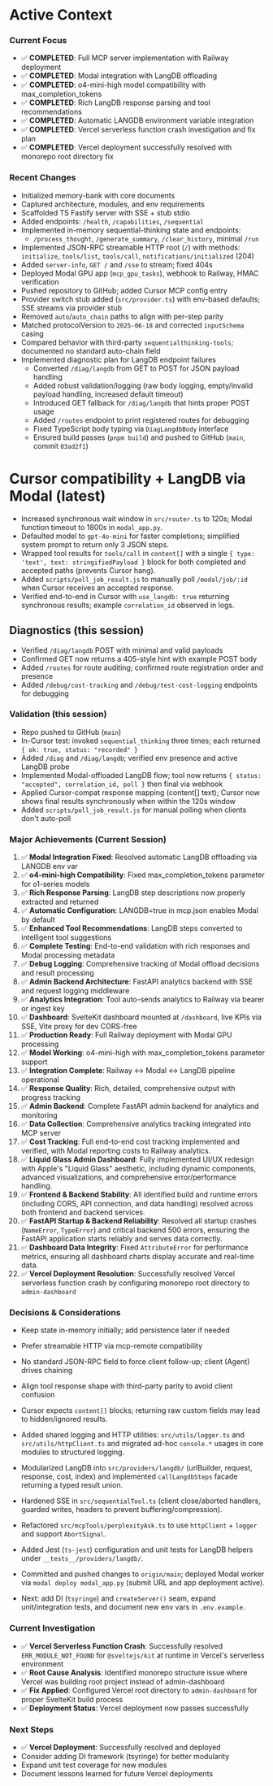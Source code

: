 # Active Context

### Current Focus
- ✅ **COMPLETED**: Full MCP server implementation with Railway deployment
- ✅ **COMPLETED**: Modal integration with LangDB offloading 
- ✅ **COMPLETED**: o4-mini-high model compatibility with max_completion_tokens
- ✅ **COMPLETED**: Rich LangDB response parsing and tool recommendations
- ✅ **COMPLETED**: Automatic LANGDB environment variable integration
- ✅ **COMPLETED**: Vercel serverless function crash investigation and fix plan
- ✅ **COMPLETED**: Vercel deployment successfully resolved with monorepo root directory fix

### Recent Changes
- Initialized memory-bank with core documents
- Captured architecture, modules, and env requirements
- Scaffolded TS Fastify server with SSE + stub stdio
- Added endpoints: `/health`, `/capabilities`, `/sequential`
- Implemented in-memory sequential-thinking state and endpoints:
  - `/process_thought`, `/generate_summary`, `/clear_history`, minimal `/run`
- Implemented JSON-RPC streamable HTTP root (`/`) with methods: `initialize`, `tools/list`, `tools/call`, `notifications/initialized` (204)
- Added `server-info`, `GET /` and `/sse` to stream; fixed 404s
- Deployed Modal GPU app (`mcp_gpu_tasks`), webhook to Railway, HMAC verification
- Pushed repository to GitHub; added Cursor MCP config entry
- Provider switch stub added (`src/provider.ts`) with env-based defaults; SSE streams via provider stub
- Removed `auto`/`auto_chain` paths to align with per-step parity
- Matched protocolVersion to `2025-06-18` and corrected `inputSchema` casing
- Compared behavior with third-party `sequentialthinking-tools`; documented no standard auto-chain field
 - Implemented diagnostic plan for LangDB endpoint failures
   - Converted `/diag/langdb` from GET to POST for JSON payload handling
   - Added robust validation/logging (raw body logging, empty/invalid payload handling, increased default timeout)
   - Introduced GET fallback for `/diag/langdb` that hints proper POST usage
   - Added `/routes` endpoint to print registered routes for debugging
   - Fixed TypeScript body typing via `DiagLangdbBody` interface
   - Ensured build passes (`pnpm build`) and pushed to GitHub (`main`, commit `03ad2f1`)

# Cursor compatibility + LangDB via Modal (latest)
- Increased synchronous wait window in `src/router.ts` to 120s; Modal function timeout to 1800s in `modal_app.py`.
- Defaulted model to `gpt-4o-mini` for faster completions; simplified system prompt to return only 3 JSON steps.
- Wrapped tool results for `tools/call` in `content[]` with a single `{ type: 'text', text: stringifiedPayload }` block for both completed and accepted paths (prevents Cursor hang).
- Added `scripts/poll_job_result.js` to manually poll `/modal/job/:id` when Cursor receives an accepted response.
- Verified end-to-end in Cursor with `use_langdb: true` returning synchronous results; example `correlation_id` observed in logs.

## Diagnostics (this session)
- Verified `/diag/langdb` POST with minimal and valid payloads
- Confirmed GET now returns a 405-style hint with example POST body
- Added `/routes` for route auditing; confirmed route registration order and presence
- Added `/debug/cost-tracking` and `/debug/test-cost-logging` endpoints for debugging

### Validation (this session)
- Repo pushed to GitHub (`main`)
- In-Cursor test: invoked `sequential_thinking` three times; each returned `{ ok: true, status: "recorded" }`
 - Added `/diag` and `/diag/langdb`; verified env presence and active LangDB probe
 - Implemented Modal-offloaded LangDB flow; tool now returns `{ status: "accepted", correlation_id, poll }` then final via webhook
  - Applied Cursor-compat response mapping (content[] text); Cursor now shows final results synchronously when within the 120s window
  - Added `scripts/poll_job_result.js` for manual polling when clients don't auto-poll

### Major Achievements (Current Session)
1. ✅ **Modal Integration Fixed**: Resolved automatic LangDB offloading via LANGDB env var
2. ✅ **o4-mini-high Compatibility**: Fixed max_completion_tokens parameter for o1-series models  
3. ✅ **Rich Response Parsing**: LangDB step descriptions now properly extracted and returned
4. ✅ **Automatic Configuration**: LANGDB=true in mcp.json enables Modal by default
5. ✅ **Enhanced Tool Recommendations**: LangDB steps converted to intelligent tool suggestions
6. ✅ **Complete Testing**: End-to-end validation with rich responses and Modal processing metadata
7. ✅ **Debug Logging**: Comprehensive tracking of Modal offload decisions and result processing
8. ✅ **Admin Backend Architecture**: FastAPI analytics backend with SSE and request logging middleware
9. ✅ **Analytics Integration**: Tool auto-sends analytics to Railway via bearer or ingest key
10. ✅ **Dashboard**: SvelteKit dashboard mounted at `/dashboard`, live KPIs via SSE, Vite proxy for dev CORS-free
11. ✅ **Production Ready**: Full Railway deployment with Modal GPU processing
12. ✅ **Model Working**: o4-mini-high with max_completion_tokens parameter support
13. ✅ **Integration Complete**: Railway ↔ Modal ↔ LangDB pipeline operational
14. ✅ **Response Quality**: Rich, detailed, comprehensive output with progress tracking
15. ✅ **Admin Backend**: Complete FastAPI admin backend for analytics and monitoring
16. ✅ **Data Collection**: Comprehensive analytics tracking integrated into MCP server
17. ✅ **Cost Tracking**: Full end-to-end cost tracking implemented and verified, with Modal reporting costs to Railway analytics.
18. ✅ **Liquid Glass Admin Dashboard**: Fully implemented UI/UX redesign with Apple's "Liquid Glass" aesthetic, including dynamic components, advanced visualizations, and comprehensive error/performance handling.
19. ✅ **Frontend & Backend Stability**: All identified build and runtime errors (including CORS, API connection, and data handling) resolved across both frontend and backend services.
20. ✅ **FastAPI Startup & Backend Reliability**: Resolved all startup crashes (`NameError`, `TypeError`) and critical backend 500 errors, ensuring the FastAPI application starts reliably and serves data correctly.
21. ✅ **Dashboard Data Integrity**: Fixed `AttributeError` for performance metrics, ensuring all dashboard charts display accurate and real-time data.
22. ✅ **Vercel Deployment Resolution**: Successfully resolved Vercel serverless function crash by configuring monorepo root directory to `admin-dashboard`

### Decisions & Considerations
- Keep state in-memory initially; add persistence later if needed
- Prefer streamable HTTP via mcp-remote compatibility
- No standard JSON-RPC field to force client follow-up; client (Agent) drives chaining
- Align tool response shape with third-party parity to avoid client confusion
- Cursor expects `content[]` blocks; returning raw custom fields may lead to hidden/ignored results.

- Added shared logging and HTTP utilities: `src/utils/logger.ts` and `src/utils/httpClient.ts` and migrated ad-hoc `console.*` usages in core modules to structured logging.
- Modularized LangDB into `src/providers/langdb/` (urlBuilder, request, response, cost, index) and implemented `callLangdbSteps` facade returning a typed result union.
- Hardened SSE in `src/sequentialTool.ts` (client close/aborted handlers, guarded writes, headers to prevent buffering/compression).
- Refactored `src/mcpTools/perplexityAsk.ts` to use `httpClient` + `logger` and support `AbortSignal`.
- Added Jest (`ts-jest`) configuration and unit tests for LangDB helpers under `__tests__/providers/langdb/`.
- Committed and pushed changes to `origin/main`; deployed Modal worker via `modal deploy modal_app.py` (submit URL and app deployment active).
- Next: add DI (`tsyringe`) and `createServer()` seam, expand unit/integration tests, and document new env vars in `.env.example`.

### Current Investigation
- ✅ **Vercel Serverless Function Crash**: Successfully resolved `ERR_MODULE_NOT_FOUND` for `@sveltejs/kit` at runtime in Vercel's serverless environment
- ✅ **Root Cause Analysis**: Identified monorepo structure issue where Vercel was building root project instead of admin-dashboard
- ✅ **Fix Applied**: Configured Vercel root directory to `admin-dashboard` for proper SvelteKit build process
- ✅ **Deployment Status**: Vercel deployment now passes successfully

### Next Steps
- ✅ **Vercel Deployment**: Successfully resolved and deployed
- Consider adding DI framework (tsyringe) for better modularity
- Expand unit test coverage for new modules
- Document lessons learned for future Vercel deployments
